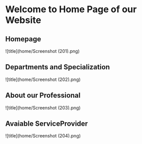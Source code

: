 # Welcome to Home Page of our Website

## Homepage

![title](home/Screenshot (201).png)

## Departments and Specialization

![title](home/Screenshot (202).png)

## About our Professional

![title](home/Screenshot (203).png)

## Avaiable ServiceProvider

![title](home/Screenshot (204).png)

